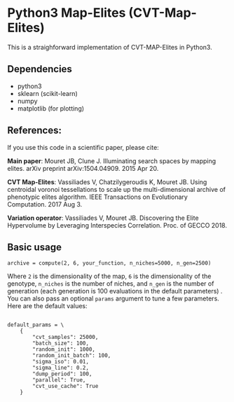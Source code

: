 # Python3 Map-Elites (CVT-Map-Elites)
This is a straighforward implementation of CVT-MAP-Elites in Python3.

## Dependencies

- python3
- sklearn (scikit-learn)
- numpy
- matplotlib (for plotting)

## References:
If you use this code in a scientific paper, please cite:

**Main paper**: Mouret JB, Clune J. Illuminating search spaces by mapping elites. arXiv preprint arXiv:1504.04909. 2015 Apr 20.

**CVT Map-Elites**: Vassiliades V, Chatzilygeroudis K, Mouret JB. Using centroidal voronoi tessellations to scale up the multi-dimensional archive of phenotypic elites algorithm. IEEE Transactions on Evolutionary Computation. 2017 Aug 3.

**Variation operator**: Vassiliades V, Mouret JB. Discovering the Elite Hypervolume by Leveraging Interspecies Correlation. Proc. of GECCO 2018.

## Basic usage

```
archive = compute(2, 6, your_function, n_niches=5000, n_gen=2500)
```
Where `2` is the dimensionality of the map, ``6`` is the dimensionality of the genotype, ``n_niches`` is the number of niches, and ``n_gen`` is the number of generation (each generation is 100 evaluations in the default parameters) . You can also pass an optional `params` argument to tune a few parameters. Here are the default values:



```

default_params = \
    {
        "cvt_samples": 25000,
        "batch_size": 100,
        "random_init": 1000,
        "random_init_batch": 100,
        "sigma_iso": 0.01,
        "sigma_line": 0.2,
        "dump_period": 100,
        "parallel": True,
        "cvt_use_cache": True
    }
```
